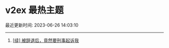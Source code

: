 # v2ex 最热主题

最近更新时间: 2023-06-26 14:03:10

--- 
1. [[续] 被辞退后，竟然要刑事起诉我](https://www.v2ex.com/t/951649) 
